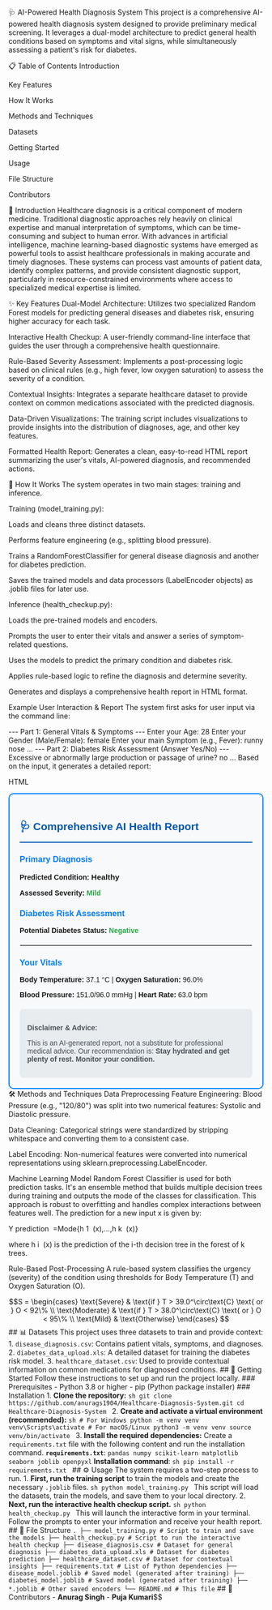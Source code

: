 🩺 AI-Powered Health Diagnosis System
This project is a comprehensive AI-powered health diagnosis system designed to provide preliminary medical screening. It leverages a dual-model architecture to predict general health conditions based on symptoms and vital signs, while simultaneously assessing a patient's risk for diabetes.

📋 Table of Contents
Introduction

Key Features

How It Works

Methods and Techniques

Datasets

Getting Started

Usage

File Structure

Contributors

📜 Introduction
Healthcare diagnosis is a critical component of modern medicine. Traditional diagnostic approaches rely heavily on clinical expertise and manual interpretation of symptoms, which can be time-consuming and subject to human error. With advances in artificial intelligence, machine learning-based diagnostic systems have emerged as powerful tools to assist healthcare professionals in making accurate and timely diagnoses. These systems can process vast amounts of patient data, identify complex patterns, and provide consistent diagnostic support, particularly in resource-constrained environments where access to specialized medical expertise is limited.

✨ Key Features
Dual-Model Architecture: Utilizes two specialized Random Forest models for predicting general diseases and diabetes risk, ensuring higher accuracy for each task.

Interactive Health Checkup: A user-friendly command-line interface that guides the user through a comprehensive health questionnaire.

Rule-Based Severity Assessment: Implements a post-processing logic based on clinical rules (e.g., high fever, low oxygen saturation) to assess the severity of a condition.

Contextual Insights: Integrates a separate healthcare dataset to provide context on common medications associated with the predicted diagnosis.

Data-Driven Visualizations: The training script includes visualizations to provide insights into the distribution of diagnoses, age, and other key features.

Formatted Health Report: Generates a clean, easy-to-read HTML report summarizing the user's vitals, AI-powered diagnosis, and recommended actions.

🚀 How It Works
The system operates in two main stages: training and inference.

Training (model_training.py):

Loads and cleans three distinct datasets.

Performs feature engineering (e.g., splitting blood pressure).

Trains a RandomForestClassifier for general disease diagnosis and another for diabetes prediction.

Saves the trained models and data processors (LabelEncoder objects) as .joblib files for later use.

Inference (health_checkup.py):

Loads the pre-trained models and encoders.

Prompts the user to enter their vitals and answer a series of symptom-related questions.

Uses the models to predict the primary condition and diabetes risk.

Applies rule-based logic to refine the diagnosis and determine severity.

Generates and displays a comprehensive health report in HTML format.

Example User Interaction & Report
The system first asks for user input via the command line:

--- Part 1: General Vitals & Symptoms ---
Enter your Age: 28
Enter your Gender (Male/Female): female
Enter your main Symptom (e.g., Fever): runny nose
...
--- Part 2: Diabetes Risk Assessment (Answer Yes/No) ---
Excessive or abnormally large production or passage of urine? no
...
Based on the input, it generates a detailed report:

HTML

<div style='font-family: Arial, sans-serif; border: 2px solid #007BFF; padding: 20px; border-radius: 10px; background-color: #f8f9fa; max-width: 650px; margin: auto;'>
    <h2 style='color: #0056b3; border-bottom: 2px solid #0056b3; padding-bottom: 10px;'>🩺 Comprehensive AI Health Report</h2>
    <h3 style='color: #007BFF;'>Primary Diagnosis</h3>
    <p><b>Predicted Condition:</b> <span style='font-weight: bold; font-size: 1.1em;'>Healthy</span></p>
    <p><b>Assessed Severity:</b> <span style='font-weight: bold; color: #28a745;'>Mild</span></p>
    <h3 style='color: #007BFF;'>Diabetes Risk Assessment</h3>
    <p><b>Potential Diabetes Status:</b> <span style='font-weight: bold; color: #28a745;'>Negative</span></p>
    <hr style='border: 1px solid #dee2e6; margin: 20px 0;'>
    <h3 style='color: #007BFF;'>Your Vitals</h3>
    <p><b>Body Temperature:</b> 37.1 °C | <b>Oxygen Saturation:</b> 96.0%</p>
    <p><b>Blood Pressure:</b> 151.0/96.0 mmHg | <b>Heart Rate:</b> 63.0 bpm</p>
    <div style='background-color: #e9ecef; padding: 15px; border-radius: 8px; margin-top: 20px;'>
        <p style='color: #495057; font-weight: bold;'>Disclaimer & Advice:</p>
        <p style='color: #495057;'>This is an AI-generated report, not a substitute for professional medical advice. Our recommendation is: <b>Stay hydrated and get plenty of rest. Monitor your condition.</b></p>
    </div>
</div>
🛠️ Methods and Techniques
Data Preprocessing
Feature Engineering: Blood Pressure (e.g., "120/80") was split into two numerical features: Systolic and Diastolic pressure.

Data Cleaning: Categorical strings were standardized by stripping whitespace and converting them to a consistent case.

Label Encoding: Non-numerical features were converted into numerical representations using sklearn.preprocessing.LabelEncoder.

Machine Learning Model
Random Forest Classifier is used for both prediction tasks. It's an ensemble method that builds multiple decision trees during training and outputs the mode of the classes for classification. This approach is robust to overfitting and handles complex interactions between features well.
The prediction for a new input x is given by:

Y 
prediction
​
 =Mode{h 
1
​
 (x),…,h 
k
​
 (x)}

where h 
i
​
 (x) is the prediction of the i-th decision tree in the forest of k trees.

Rule-Based Post-Processing
A rule-based system classifies the urgency (severity) of the condition using thresholds for Body Temperature (T) and Oxygen Saturation (O).

$$S = \begin{cases} \text{Severe} & \text{if } T > 39.0^\circ\text{C} \text{ or } O < 92\% \\ \text{Moderate} & \text{if } T > 38.0^\circ\text{C} \text{ or } O < 95\% \\ \text{Mild} & \text{Otherwise} \end{cases} $$## 📊 Datasets This project uses three datasets to train and provide context: 1. `disease_diagnosis.csv`: Contains patient vitals, symptoms, and diagnoses. 2. `diabetes_data_upload.xls`: A detailed dataset for training the diabetes risk model. 3. `healthcare_dataset.csv`: Used to provide contextual information on common medications for diagnosed conditions. ## 🚀 Getting Started Follow these instructions to set up and run the project locally. ### Prerequisites - Python 3.8 or higher - pip (Python package installer) ### Installation 1. **Clone the repository:** ```sh git clone https://github.com/anurags1904/Healthcare-Diagnosis-System.git cd Healthcare-Diagnosis-System ``` 2. **Create and activate a virtual environment (recommended):** ```sh # For Windows python -m venv venv venv\Scripts\activate # For macOS/Linux python3 -m venv venv source venv/bin/activate ``` 3. **Install the required dependencies:** Create a `requirements.txt` file with the following content and run the installation command. **`requirements.txt`**: ``` pandas numpy scikit-learn matplotlib seaborn joblib openpyxl ``` **Installation command**: ```sh pip install -r requirements.txt ``` ## ⚙️ Usage The system requires a two-step process to run. 1. **First, run the training script** to train the models and create the necessary `.joblib` files. ```sh python model_training.py ``` This script will load the datasets, train the models, and save them to your local directory. 2. **Next, run the interactive health checkup script.** ```sh python health_checkup.py ``` This will launch the interactive form in your terminal. Follow the prompts to enter your information and receive your health report. ## 📁 File Structure ``` . ├── model_training.py # Script to train and save the models ├── health_checkup.py # Script to run the interactive health checkup ├── disease_diagnosis.csv # Dataset for general diagnosis ├── diabetes_data_upload.xls # Dataset for diabetes prediction ├── healthcare_dataset.csv # Dataset for contextual insights ├── requirements.txt # List of Python dependencies ├── disease_model.joblib # Saved model (generated after training) ├── diabetes_model.joblib # Saved model (generated after training) ├── *.joblib # Other saved encoders └── README.md # This file ``` ## 🤝 Contributors - **Anurag Singh** - **Puja Kumari**$$

